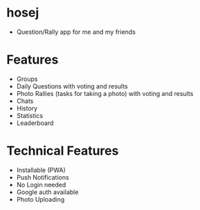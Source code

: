 # hosej

- Question/Rally app for me and my friends

# Features

- Groups
- Daily Questions with voting and results
- Photo Rallies (tasks for taking a photo) with voting and results
- Chats
- History
- Statistics
- Leaderboard

# Technical Features

- Installable (PWA)
- Push Notifications
- No Login needed
- Google auth available
- Photo Uploading
